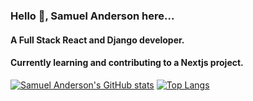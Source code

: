 ### Hello 👋, Samuel Anderson here...

 
#### A Full Stack React and Django developer.
#### Currently learning and contributing to a Nextjs project.
[![Samuel Anderson's GitHub stats](https://github-readme-stats.vercel.app/api?username=samuelandersoncodes&show_icons=true&theme=dark&card_width=445)](https://github.com/samuelandersoncodes/github-readme-stats)
[![Top Langs](https://github-readme-stats.vercel.app/api/top-langs/?username=samuelandersoncodes&layout=compact&theme=dark&card_width=445)](https://github.com/samuelandersoncodes/github-readme-stats)

